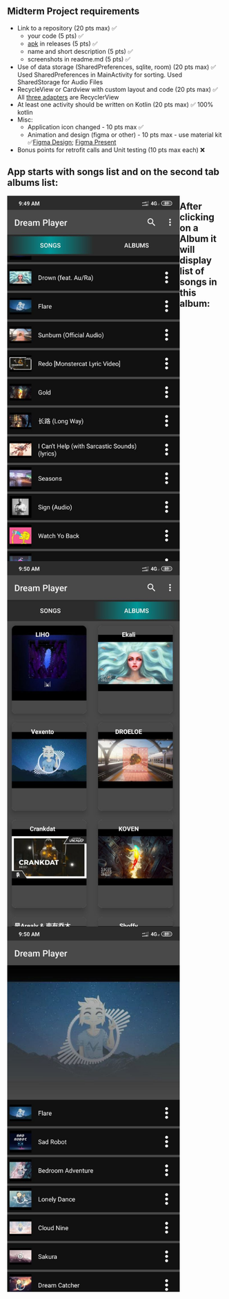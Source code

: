 ## Midterm Project requirements
* Link to a repository (20 pts max) ✅
  * your code (5 pts) ✅
  * [apk](releases/Dream%20Player%20-%201.0.0.apk) in releases (5 pts) ✅
  * name and short description (5 pts) ✅
  * screenshots in readme.md (5 pts) ✅
* Use of data storage (SharedPreferences, sqlite, room) (20 pts max) ✅ Used SharedPreferences in MainActivity for sorting. Used SharedStorage for Audio Files
* RecycleView or Cardview with custom layout and code (20 pts max) ✅ All [three adapters](app/src/main/java/com/example/dreamplayer/adapter) are RecyclerView
* At least one activity should be written on Kotlin (20 pts max) ✅ 100% kotlin
* Misc:
  * Application icon changed  - 10 pts max ✅
  * Animation and design (figma or other) - 10 pts max - use material kit ✅[Figma Design](https://www.figma.com/file/Dzu0dTdNDn2O7xfExjS8C6/Main?node-id=0%3A1); [Figma Present](https://www.figma.com/proto/Dzu0dTdNDn2O7xfExjS8C6/Main?node-id=2%3A0&scaling=scale-down)
* Bonus points for retrofit calls and Unit testing (10 pts max each) ❌

## App starts with songs list and on the second tab albums list:

<img align="left" width="400" src="screenshots/songs.jpg">
<img align="left" width="400" src="screenshots/album.jpg">  


## After clicking on a Album it will display list of songs in this album:
 <img align="left" width="400" src="screenshots/album_details.jpg">
